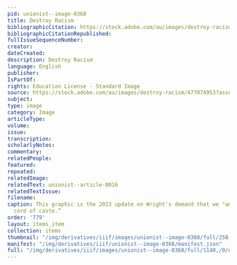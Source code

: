 ```yaml
---
pid: unionist--image-0368
title: Destroy Racism
bibliographicCitation: https://stock.adobe.com/au/images/destroy-racism/477074953?asset_id=477074953
bibliographicCitationRepublished: 
fullIssueSequenceNumber: 
creator: 
dateCreated: 
description: Destroy Racism
language: English
publisher: 
IsPartOf: 
rights: Education License - Standard Image
source: https://stock.adobe.com/au/images/destroy-racism/477074953?asset_id=477074953
subject: 
type: image
category: Image
articleType: 
volume: 
issue: 
transcription: 
scholarlyNotes: 
commentary: 
relatedPeople: 
featured: 
repeated: 
relatedImage: 
relatedText: unionist--article-0016
relatedTextIssue: 
filename: 
caption: This graphic is the 2023 update on Wright's demand that we "annihilate...the
  cord of caste.”
order: '779'
layout: items_item
collection: items
thumbnail: "/img/derivatives/iiif/images/unionist--image-0368/full/250,/0/default.jpg"
manifest: "/img/derivatives/iiif/unionist--image-0368/manifest.json"
full: "/img/derivatives/iiif/images/unionist--image-0368/full/1140,/0/default.jpg"
---
```

